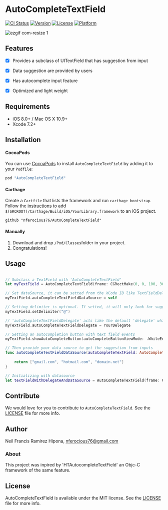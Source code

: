 # AutoCompleteTextField

[![CI Status](https://img.shields.io/badge/build-passed-brightgreen.svg)](https://img.shields.io/badge/build-passed-brightgreen.svg)
[![Version](https://img.shields.io/badge/pod-v0.1.5-blue.svg)](https://img.shields.io/badge/pod-v0.1.5-blue.svg)
[![License](https://img.shields.io/badge/License-MIT-yellow.svg)](https://img.shields.io/badge/Lisence-MIT-yellow.svg)
[![Platform](https://img.shields.io/badge/platform-ios-lightgrey.svg)](https://img.shields.io/badge/platform-ios-lightgrey.svg)

![ezgif com-resize 1](https://cloud.githubusercontent.com/assets/6511079/16903266/0f2c58e2-4c50-11e6-827c-57b47992c9b2.gif)

## Features
- [x] Provides a subclass of UITextField that has suggestion from input
- [x] Data suggestion are provided by users
- [x] Has autocomplete input feature
- [x] Optimized and light weight


## Requirements

- iOS 8.0+ / Mac OS X 10.9+
- Xcode 7.2+


## Installation

#### CocoaPods
You can use [CocoaPods](http://cocoapods.org/) to install `AutoCompleteTextField` by adding it to your `Podfile`:

```ruby
pod "AutoCompleteTextField"
```

#### Carthage
Create a `Cartfile` that lists the framework and run `carthage bootstrap`. Follow the [instructions](https://github.com/Carthage/Carthage#if-youre-building-for-ios) to add `$(SRCROOT)/Carthage/Build/iOS/YourLibrary.framework` to an iOS project.

```
github "nferocious76/AutoCompleteTextField"
```

#### Manually
1. Download and drop ```/Pod/Classes```folder in your project.  
2. Congratulations!  

## Usage

```Swift

// Subclass a TextField with 'AutoCompleteTextField'
let myTextField = AutoCompleteTextField(frame: CGRectMake(0, 0, 100, 30))

// Set dataSource, it can be setted from the XCode IB like TextFieldDelegate
myTextField.autoCompleteTextFieldDataSource = self

// Setting delimiter is optional. If setted, it will only look for suggestion if delimiter is found
myTextField.setDelimiter("@")

// 'autoCompleteTextFieldDelegate' acts like the default 'delegate' which 'delegate' is also accessible to the IB.
myTextField.autoCompleteTextFieldDelegate = YourDelegate

// Setting an autocompletion button with text field events
myTextField.showAutoCompleteButton(autoCompleteButtonViewMode: .WhileEditing)

// Then provide your data source to get the suggestion from inputs
func autoCompleteTextFieldDataSource(autoCompleteTextField: AutoCompleteTextField) -> [String] {
        
    return ["gmail.com", "hotmail.com", "domain.net"]
}

// Initializing with datasource
let textFieldWithDelegateAndDataSource = AutoCompleteTextField(frame: CGRect(x: 20, y: 64, width: view.frame.width - 40, height: 40), autoCompleteTextFieldDataSource: self)

```

## Contribute
We would love for you to contribute to `AutoCompleteTextField`. See the [LICENSE](https://github.com/nferocious76/AutoCompleteTextField/blob/master/LICENSE) file for more info.

## Author

Neil Francis Ramirez Hipona, nferocious76@gmail.com

### About

This project was inpired by 'HTAutocompleteTextField' an Objc-C framework of the same feature.

## License

AutoCompleteTextField is available under the MIT license. See the [LICENSE](https://github.com/nferocious76/AutoCompleteTextField/blob/master/LICENSE) file for more info.

